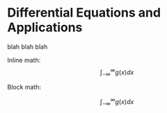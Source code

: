 # Differential Equations and Applications

blah blah blah

Inline math: $$\int_{-\infty}^\infty g(x) dx$$

Block math:

$$
\int_{-\infty}^\infty g(x) dx
$$
